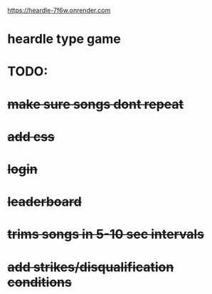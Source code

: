 https://heardle-7f6w.onrender.com

# heardle type game
# TODO:
# ~~make sure songs dont repeat~~
# ~~add css~~
# ~~login~~
# ~~leaderboard~~
# ~~trims songs in 5-10 sec intervals~~
# ~~add strikes/disqualification conditions~~

